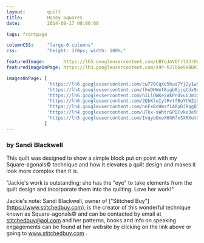 ```yaml
---
layout:        quilt
title:         Honey Squares
date:          2014-09-17 00:00:00

tags: frontpage

columnCSS:     "large-6 columns"
css:           "height: 370px; width: 100%;"

featuredImage:       https://lh5.googleusercontent.com/LBfqJmVOfrl23rUnGgkCNjRJT0Y-ROOZYoBYe2qwGwI=w470
featuredImageOnPage: https://lh3.googleusercontent.com/X9P-hJ7D6e5eBDR7sO_zxQUtF8Nqu1dE1AkhUJL23Q8=w1000

imagesOnPage: [
               'https://lh6.googleusercontent.com/cw778CqXe5had7Yj2y1w3j4fFS0ER_yzbHAfBHCGaX4=w303',
               'https://lh4.googleusercontent.com/fheDHWef8igb8jjqCdx9aR5yhJ7vKztUKupneZHzRbs=w303',
               'https://lh6.googleusercontent.com/hILlOWKe2AkPndvuGJmigsMbuQFvpFdcXoWYW7X1QDQ=w303',
               'https://lh6.googleusercontent.com/2QbKloIylRvtfBuYtWZzDk8UCYhdZFMha9BmW3TgK4o=w303',
               'https://lh4.googleusercontent.com/nnFxBcHmsf1ARpDJ8qgQTG0_AVKtNPeeZFY687BW2MA=w303',
               'https://lh4.googleusercontent.com/uTkx-sWhtrGPDCvke3e5mft08tkO6F1pHg3le0mFpP0=w303',
               'https://lh5.googleusercontent.com/IvqyeOxoX6hRfxSXRXutCJnD2VN6xXHDYK1qILXVamc=w303'
              ]
---
```


### by Sandi Blackwell

This quilt was designed to show a simple block put on point with my Square-agonals© technique and how it elevates a quilt design and makes it look more complex than it is.

"Jackie's work is outstanding; she has the "eye" to take elements from the quilt design and incorporate them into the quilting.  Love her work!" 

 Jackie's note:  Sandi Blackwell, owner of ["Stitched Buy"] (https://www.stitchedbuy.com), is the creator of this wonderful technique known as Square-agonals© and can be contacted by email at stitchedbuy@aol.com and her patterns, books and info on speaking engagements can be found at her website by clicking on the link above or going to www.stitchedbuy.com .
 
